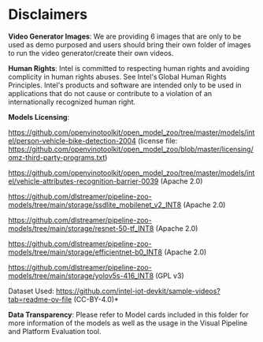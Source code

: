 # Disclaimers

**Video Generator Images**:
We are providing 6 images that are only to be used as demo purposed and users should bring their own folder of images to run the video generator/create their own videos.

**Human Rights**:
Intel is committed to respecting human rights and avoiding complicity in human rights abuses. See Intel's Global Human Rights Principles. Intel's products and software are intended only to be used in applications that do not cause or contribute to a violation of an internationally recognized human right.

**Models Licensing**:

https://github.com/openvinotoolkit/open_model_zoo/tree/master/models/intel/person-vehicle-bike-detection-2004 
(license file: https://github.com/openvinotoolkit/open_model_zoo/blob/master/licensing/omz-third-party-programs.txt)

https://github.com/openvinotoolkit/open_model_zoo/tree/master/models/intel/vehicle-attributes-recognition-barrier-0039 (Apache 2.0)

https://github.com/dlstreamer/pipeline-zoo-models/tree/main/storage/ssdlite_mobilenet_v2_INT8 (Apache 2.0)

https://github.com/dlstreamer/pipeline-zoo-models/tree/main/storage/resnet-50-tf_INT8 (Apache 2.0)

https://github.com/dlstreamer/pipeline-zoo-models/tree/main/storage/efficientnet-b0_INT8 (Apache 2.0)

https://github.com/dlstreamer/pipeline-zoo-models/tree/main/storage/yolov5s-416_INT8 (GPL v3)

Dataset Used: https://github.com/intel-iot-devkit/sample-videos?tab=readme-ov-file (CC-BY-4.0)*

**Data Transparency**:
Please refer to Model cards included in this folder for more information of the models as well as the usage in the Visual Pipeline and Platform Evaluation tool.
